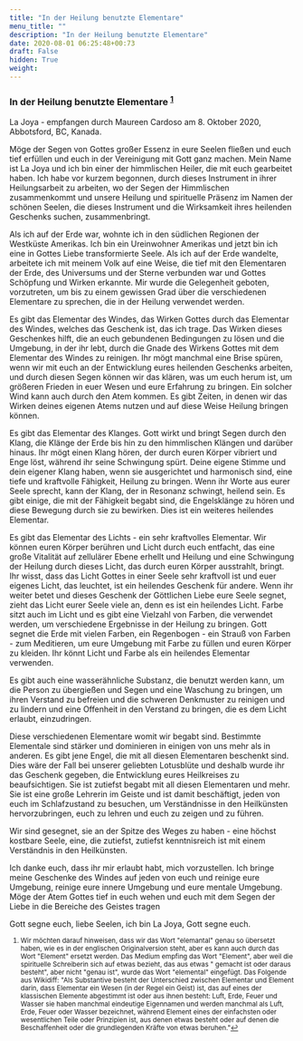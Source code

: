 ```yaml
---
title: "In der Heilung benutzte Elementare"
menu_title: ""
description: "In der Heilung benutzte Elementare"
date: 2020-08-01 06:25:48+00:73
draft: False
hidden: True
weight:
---
```

### In der Heilung benutzte Elementare <sup id="a1">[1](#f1)</sup>

La Joya - empfangen durch Maureen Cardoso am 8. Oktober 2020, Abbotsford, BC, Kanada.

Möge der Segen von Gottes großer Essenz in eure Seelen fließen und euch tief erfüllen und euch in der Vereinigung mit Gott ganz machen. Mein Name ist La Joya und ich bin einer der himmlischen Heiler, die mit euch gearbeitet haben. Ich habe vor kurzem begonnen, durch dieses Instrument in ihrer Heilungsarbeit zu arbeiten, wo der Segen der Himmlischen zusammenkommt und unsere Heilung und spirituelle Präsenz im Namen der schönen Seelen, die dieses Instrument und die Wirksamkeit ihres heilenden Geschenks suchen, zusammenbringt.

Als ich auf der Erde war, wohnte ich in den südlichen Regionen der Westküste Amerikas. Ich bin ein Ureinwohner Amerikas und jetzt bin ich eine in Gottes Liebe transformierte Seele. Als ich auf der Erde wandelte, arbeitete ich mit meinem Volk auf eine Weise, die tief mit den Elementaren der Erde, des Universums und der Sterne verbunden war und Gottes Schöpfung und Wirken erkannte. Mir wurde die Gelegenheit geboten, vorzutreten, um bis zu einem gewissen Grad über die verschiedenen Elementare zu sprechen, die in der Heilung verwendet werden.

Es gibt das Elementar des Windes, das Wirken Gottes durch das Elementar des Windes, welches das Geschenk ist, das ich trage. Das Wirken dieses Geschenkes hilft, die an euch gebundenen Bedingungen zu lösen und die Umgebung, in der ihr lebt, durch die Gnade des Wirkens Gottes mit dem Elementar des Windes zu reinigen. Ihr mögt manchmal eine Brise spüren, wenn wir mit euch an der Entwicklung eures heilenden Geschenks arbeiten, und durch diesen Segen können wir das klären, was um euch herum ist, um größeren Frieden in euer Wesen und eure Erfahrung zu bringen. Ein solcher Wind kann auch durch den Atem kommen. Es gibt Zeiten, in denen wir das Wirken deines eigenen Atems nutzen und auf diese Weise Heilung bringen können.

Es gibt das Elementar des Klanges. Gott wirkt und bringt Segen durch den Klang, die Klänge der Erde bis hin zu den himmlischen Klängen und darüber hinaus. Ihr mögt einen Klang hören, der durch euren Körper vibriert und Enge löst, während ihr seine Schwingung spürt. Deine eigene Stimme und dein eigener Klang haben, wenn sie ausgerichtet und harmonisch sind, eine tiefe und kraftvolle Fähigkeit, Heilung zu bringen. Wenn ihr Worte aus eurer Seele sprecht, kann der Klang, der in Resonanz schwingt, heilend sein. Es gibt einige, die mit der Fähigkeit begabt sind, die Engelsklänge zu hören und diese Bewegung durch sie zu bewirken. Dies ist ein weiteres heilendes Elementar.

Es gibt das Elementar des Lichts - ein sehr kraftvolles Elementar. Wir können euren Körper berühren und Licht durch euch entfacht, das eine große Vitalität auf zellulärer Ebene erhellt und Heilung und eine Schwingung der Heilung durch dieses Licht, das durch euren Körper ausstrahlt, bringt. Ihr wisst, dass das Licht Gottes in einer Seele sehr kraftvoll ist und euer eigenes Licht, das leuchtet, ist ein heilendes Geschenk für andere. Wenn ihr weiter betet und dieses Geschenk der Göttlichen Liebe eure Seele segnet, zieht das Licht eurer Seele viele an, denn es ist ein heilendes Licht. Farbe sitzt auch im Licht und es gibt eine Vielzahl von Farben, die verwendet werden, um verschiedene Ergebnisse in der Heilung zu bringen. Gott segnet die Erde mit vielen Farben, ein Regenbogen - ein Strauß von Farben - zum Meditieren, um eure Umgebung mit Farbe zu füllen und euren Körper zu kleiden. Ihr könnt Licht und Farbe als ein heilendes Elementar verwenden.

Es gibt auch eine wasserähnliche Substanz, die benutzt werden kann, um die Person zu übergießen und Segen und eine Waschung zu bringen, um ihren Verstand zu befreien und die schweren Denkmuster zu reinigen und zu lindern und eine Offenheit in den Verstand zu bringen, die es dem Licht erlaubt, einzudringen.

Diese verschiedenen Elementare womit wir begabt sind. Bestimmte Elementale sind stärker und dominieren in einigen von uns mehr als in anderen. Es gibt jene Engel, die mit all diesen Elementaren beschenkt sind. Dies wäre der Fall bei unserer geliebten Lotusblüte und deshalb wurde ihr das Geschenk gegeben, die Entwicklung eures Heilkreises zu beaufsichtigen. Sie ist zutiefst begabt mit all diesen Elementaren und mehr. Sie ist eine große Lehrerin im Geiste und ist damit beschäftigt, jeden von euch im Schlafzustand zu besuchen, um Verständnisse in den Heilkünsten hervorzubringen, euch zu lehren und euch zu zeigen und zu führen.

Wir sind gesegnet, sie an der Spitze des Weges zu haben - eine höchst kostbare Seele, eine, die zutiefst, zutiefst kenntnisreich ist mit einem Verständnis in den Heilkünsten.

Ich danke euch, dass ihr mir erlaubt habt, mich vorzustellen. Ich bringe meine Geschenke des Windes auf jeden von euch und reinige eure Umgebung, reinige eure innere Umgebung und eure mentale Umgebung. Möge der Atem Gottes tief in euch wehen und euch mit dem Segen der Liebe in die Bereiche des Geistes tragen

Gott segne euch, liebe Seelen, ich bin La Joya, Gott segne euch.
<small>

1. <large id="f1"> Wir möchten darauf hinweisen, dass wir das Wort "elemantal" genau so übersetzt haben, wie es in der englischen Originalversion steht, aber es kann auch durch das Wort "Element" ersetzt werden. Das Medium empfing das Wort "Element", aber weil die spirituelle Schreiberin sich auf etwas bezieht, das aus etwas " gemacht ist oder daraus besteht", aber nicht "genau ist", wurde das Wort "elemental" eingefügt.
Das Folgende aus Wikidiff: "Als Substantive besteht der Unterschied zwischen Elementar und Element darin, dass Elementar ein Wesen (in der Regel ein Geist) ist, das auf eines der klassischen Elemente abgestimmt ist oder aus ihnen besteht: Luft, Erde, Feuer und Wasser sie haben manchmal eindeutige Eigennamen und werden manchmal als Luft, Erde, Feuer oder Wasser bezeichnet, während Element eines der einfachsten oder wesentlichen Teile oder Prinzipien ist, aus denen etwas besteht oder auf denen die Beschaffenheit oder die grundlegenden Kräfte von etwas beruhen."[↩](#a1)
